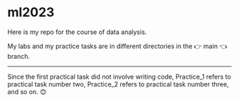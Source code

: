 # ml2023
Here is my repo for the course of data analysis. 

My labs and my practice tasks are in different directories in the :point_right: main :point_left: branch. 
___
Since the first practical task did not involve writing code, Practice_1 refers to practical task number two, Practice_2 refers to practical task number three, and so on. 😊
